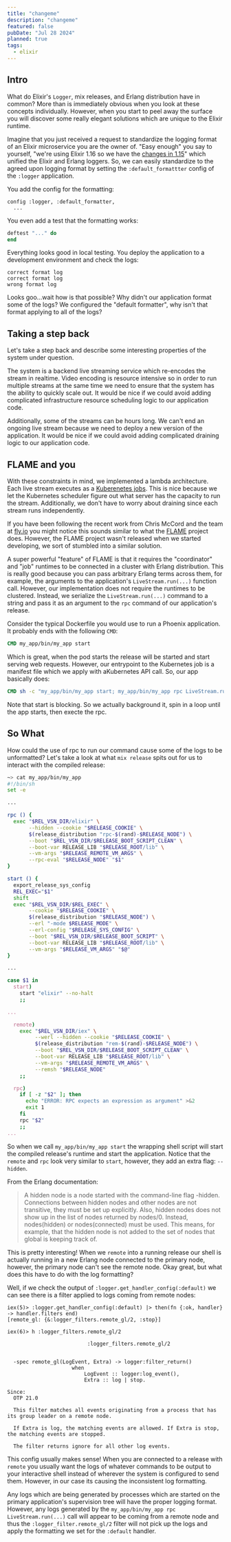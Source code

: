 ```yaml
---
title: "changeme"
description: "changeme"
featured: false
pubDate: "Jul 28 2024"
planned: true
tags:
  - elixir
---
```


## Intro

What do Elixir's `Logger`, mix releases, and Erlang distribution have in common? More than is immediately obvious when you look at these concepts individually. However, when you start to peel away the surface you will discover some really elegant solutions which are unique to the Elixir runtime.

Imagine that you just received a request to standardize the logging format of an Elixir microservice you are the owner of. "Easy enough" you say to yourself, "we're using Elixir 1.16 so we have the [changes in 1.15](https://github.com/elixir-lang/elixir/blob/v1.15.0/CHANGELOG.md#integration-with-erlangotp-logger)" which unified the Elixir and Erlang loggers. So, we can easily standardize to the agreed upon logging format by setting the `:default_formattter` config of the `:logger` application.

You add the config for the formatting:

```
config :logger, :default_formatter,
  ...
```

You even add a test that the formatting works:

```elixir
deftest "..." do
end
```

Everything looks good in local testing. You deploy the application to a development environment and check the logs:

```
correct format log
correct format log
wrong format log
```

Looks goo...wait how is that possible? Why didn't our application format some of the logs? We configured the "default formatter", why isn't that format applying to all of the logs?

## Taking a step back

Let's take a step back and describe some interesting properties of the system under question. 

The system is a backend live streaming service which re-encodes the stream in realtime. Video encoding is resource intensive so in order to run multiple streams at the same time we need to ensure that the system has the ability to quickly scale out. It would be nice if we could avoid adding complicated infrastructure resource scheduling logic to our application code.

Additionally, some of the streams can be hours long. We can't end an ongoing live stream because we need to deploy a new version of the application. It would be nice if we could avoid adding complicated draining logic to our application code.

## FLAME and you

With these constraints in mind, we implemented a lambda architecture. Each live stream executes as a [Kuberenetes jobs](https://kubernetes.io/docs/concepts/workloads/controllers/job/). This is nice because we let the Kubernetes scheduler figure out what server has the capacity to run the stream. Additionally, we don't have to worry about draining since each stream runs independently. 

If you have been following the recent work from Chris McCord and the team at [fly.io](https:///fly.io) you might notice this sounds similar to what the [FLAME](https://github.com/phoenixframework/flame) project does. However, the FLAME project wasn't released when we started developing, we sort of stumbled into a similar solution.

A super powerful "feature" of FLAME is that it requires the "coordinator" and "job" runtimes to be connected in a cluster with Erlang distribution. This is really good because you can pass arbitrary Erlang terms across them, for example, the arguments to the application's `LiveStream.run(...)` function call. However, our implementation does not require the runtimes to be clustered. Instead, we serialize the `LiveStream.run(...)` command to a string and pass it as an argument to the `rpc` command of our application's release.

Consider the typical Dockerfile you would use to run a Phoenix application. It probably ends with the following `CMD`:

```dockerfile
CMD my_app/bin/my_app start
```

Which is great, when the pod starts the release will be started and start serving web requests. However, our entrypoint to the Kubernetes job is a manifest file which we apply with aKubernetes API call. So, our app basically does:

```dockerfile
CMD sh -c "my_app/bin/my_app start; my_app/bin/my_app rpc LiveStream.run(...)"
```

Note that start is blocking. So we actually background it, spin in a loop until the app starts, then execte the rpc.

## So What

How could the use of rpc to run our command cause some of the logs to be unformatted? Let's take a look at what `mix release` spits out for us to interact with the compiled release:

```sh
~> cat my_app/bin/my_app
#!/bin/sh
set -e

...

rpc () {
  exec "$REL_VSN_DIR/elixir" \
       --hidden --cookie "$RELEASE_COOKIE" \
       $(release_distribution "rpc-$(rand)-$RELEASE_NODE") \
       --boot "$REL_VSN_DIR/$RELEASE_BOOT_SCRIPT_CLEAN" \
       --boot-var RELEASE_LIB "$RELEASE_ROOT/lib" \
       --vm-args "$RELEASE_REMOTE_VM_ARGS" \
       --rpc-eval "$RELEASE_NODE" "$1"
}

start () {
  export_release_sys_config
  REL_EXEC="$1"
  shift
  exec "$REL_VSN_DIR/$REL_EXEC" \
       --cookie "$RELEASE_COOKIE" \
       $(release_distribution "$RELEASE_NODE") \
       --erl "-mode $RELEASE_MODE" \
       --erl-config "$RELEASE_SYS_CONFIG" \
       --boot "$REL_VSN_DIR/$RELEASE_BOOT_SCRIPT" \
       --boot-var RELEASE_LIB "$RELEASE_ROOT/lib" \
       --vm-args "$RELEASE_VM_ARGS" "$@"
}

...

case $1 in
  start)
    start "elixir" --no-halt
    ;;

...

  remote)
    exec "$REL_VSN_DIR/iex" \
         --werl --hidden --cookie "$RELEASE_COOKIE" \
         $(release_distribution "rem-$(rand)-$RELEASE_NODE") \
         --boot "$REL_VSN_DIR/$RELEASE_BOOT_SCRIPT_CLEAN" \
         --boot-var RELEASE_LIB "$RELEASE_ROOT/lib" \
         --vm-args "$RELEASE_REMOTE_VM_ARGS" \
         --remsh "$RELEASE_NODE"
    ;;

  rpc)
    if [ -z "$2" ]; then
      echo "ERROR: RPC expects an expression as argument" >&2
      exit 1
    fi
    rpc "$2"
    ;;
...
```

So when we call `my_app/bin/my_app start` the wrapping shell script will start the compiled release's runtime and start the application. Notice that the `remote` and `rpc` look very similar to `start`, however, they add an extra flag: `--hidden`.

From the Erlang documentation:


> A hidden node is a node started with the command-line flag -hidden. Connections between hidden nodes and other nodes are not transitive, they must be set up explicitly. Also, hidden nodes does not show up in the list of nodes returned by nodes/0. Instead, nodes(hidden) or nodes(connected) must be used. This means, for example, that the hidden node is not added to the set of nodes that global is keeping track of.

This is pretty interesting! When we `remote` into a running release our shell is actually running in a new Erlang node connected to the primary node, however, the primary node can't see the remote node. Okay great, but what does this have to do with the log formatting?

Well, if we check the output of `:logger.get_handler_config(:default)` we can see there is a filter applied to logs coming from remote nodes:

```
iex(5)> :logger.get_handler_config(:default) |> then(fn {:ok, handler} -> handler.filters end)
[remote_gl: {&:logger_filters.remote_gl/2, :stop}]

iex(6)> h :logger_filters.remote_gl/2

                          :logger_filters.remote_gl/2


  -spec remote_gl(LogEvent, Extra) -> logger:filter_return()
                     when
                         LogEvent :: logger:log_event(),
                         Extra :: log | stop.

Since:
  OTP 21.0

  This filter matches all events originating from a process that has its group leader on a remote node.

  If Extra is log, the matching events are allowed. If Extra is stop, the matching events are stopped.

  The filter returns ignore for all other log events.
```

This config usually makes sense! When you are connected to a release with `remote` you usually want the logs of whatever commands to be output to your interactive shell instead of wherever the system is configured to send them. However, in our case its causing the inconsistent log formatting.

Any logs which are being generated by processes which are started on the primary application's supervision tree will have the proper logging format. However, any logs generated by the `my_app/bin/my_app rpc LiveStream.run(...)` call will appear to be coming from a remote node and thus the `:logger_filter.remote_gl/2` filter will not pick up the logs and apply the formatting we set for the `:default` handler.
